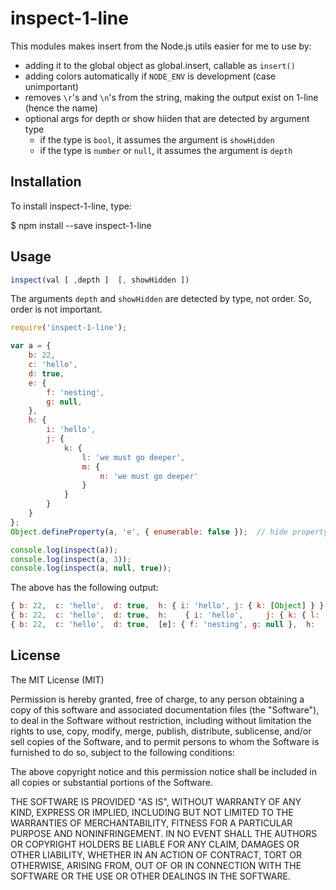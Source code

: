 inspect-1-line
===
This modules makes insert from the Node.js utils easier for me to use by:

* adding it to the global object as global.insert, callable as `insert()`
* adding colors automatically if `NODE_ENV` is development (case unimportant)
* removes `\r`'s and `\n`'s from the string, making the output exist on 1-line (hence the name)
* optional args for depth or show hiiden that are detected by argument type
    * if the type is `bool`, it assumes the argument is `showHidden`
    * if the type is `number` or `null`, it assumes the argument is `depth`

## Installation
To install inspect-1-line, type:

  $ npm install --save inspect-1-line

## Usage

```javascript
inspect(val [ ,depth ]  [, showHidden ])
```

The arguments `depth` and `showHidden` are detected by type, not order. So,
order is not important.

```javascript
require('inspect-1-line');

var a = {
    b: 22,
    c: 'hello',
    d: true,
    e: {
        f: 'nesting',
        g: null,
    },
    h: {
        i: 'hello',
        j: {
            k: {
                l: 'we must go deeper',
                m: {
                    n: 'we must go deeper'
                }
            }
        }
    }
};
Object.defineProperty(a, 'e', { enumerable: false });  // hide property 'e'

console.log(inspect(a));
console.log(inspect(a, 3));
console.log(inspect(a, null, true));
```

The above has the following output:

```javascript
{ b: 22,  c: 'hello',  d: true,  h: { i: 'hello', j: { k: [Object] } } }
{ b: 22,  c: 'hello',  d: true,  h:    { i: 'hello',     j: { k: { l: 'we must go deeper', m: [Object] } } } }
{ b: 22,  c: 'hello',  d: true,  [e]: { f: 'nesting', g: null },  h:    { i: 'hello',     j: { k: { l: 'we must go deeper', m: { n: 'we must go deeper' } } } } }
```

## License
The MIT License (MIT)

Permission is hereby granted, free of charge, to any person obtaining a copy of
this software and associated documentation files (the "Software"), to deal in
the Software without restriction, including without limitation the rights to
use, copy, modify, merge, publish, distribute, sublicense, and/or sell copies of
the Software, and to permit persons to whom the Software is furnished to do so,
subject to the following conditions:

The above copyright notice and this permission notice shall be included in all
copies or substantial portions of the Software.

THE SOFTWARE IS PROVIDED "AS IS", WITHOUT WARRANTY OF ANY KIND, EXPRESS OR
IMPLIED, INCLUDING BUT NOT LIMITED TO THE WARRANTIES OF MERCHANTABILITY, FITNESS
FOR A PARTICULAR PURPOSE AND NONINFRINGEMENT. IN NO EVENT SHALL THE AUTHORS OR
COPYRIGHT HOLDERS BE LIABLE FOR ANY CLAIM, DAMAGES OR OTHER LIABILITY, WHETHER
IN AN ACTION OF CONTRACT, TORT OR OTHERWISE, ARISING FROM, OUT OF OR IN
CONNECTION WITH THE SOFTWARE OR THE USE OR OTHER DEALINGS IN THE SOFTWARE.
